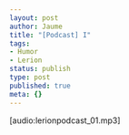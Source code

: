```yaml
---
layout: post
author: Jaume
title: "[Podcast] I"
tags:
- Humor
- Lerion
status: publish
type: post
published: true
meta: {}
---
```

[audio:lerionpodcast_01.mp3]
